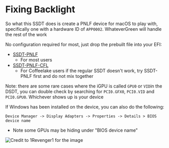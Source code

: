 # Fixing Backlight

So what this SSDT does is create a PNLF device for macOS to play with, specifically one with a hardware ID of `APP0002`. WhateverGreen will handle the rest of the work


No configuration required for most, just drop the prebuilt file into your EFI:
* [SSDT-PNLF](https://github.com/khronokernel/Getting-Started-With-ACPI/blob/master/extra-files/SSDT-PNLF.aml)
   * For most users
* [SSDT-PNLF-CFL](https://i.applelife.ru/2019/12/463488_SSDT-PNLFCFL.aml.zip)
   * For Coffeelake users if the regular SSDT doesn't work, try SSDT-PNLF first and do not mix together

Note: there are some rare cases where the iGPU is called `GPU0` or `VID`in the DSDT, you can double check by searching for `PCI0.GFX0`, `PCI0.VID` and `PCI0.GPU0`. Whichever shows up is your device

If Windows has been installed on the device, you can also do the following:

```text
Device Manager -> Display Adapters -> Properties -> Details > BIOS device name
```
* Note some GPUs may be hiding under "BIOS device name"

![Credit to 1Revenger1 for the image](https://cdn.discordapp.com/attachments/683011276938543134/695396807739441232/unknown-4.png)